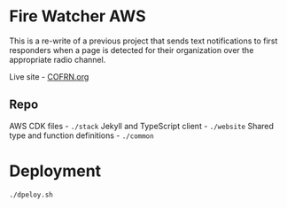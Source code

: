 # Fire Watcher AWS
This is a re-write of a previous project that sends text notifications to first responders when a
page is detected for their organization over the appropriate radio channel.

Live site - [COFRN.org](https://cofrn.org)

## Repo
AWS CDK files - `./stack`
Jekyll and TypeScript client - `./website`
Shared type and function definitions - `./common`

# Deployment

```bash
./dpeloy.sh
```
